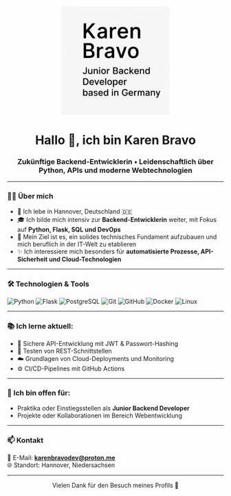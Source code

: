 
<p align="center">
  <img src="Image%2011.%20Juni%202025.png" alt="Karen Bravo Banner" style="max-width: 50%; height: auto;">
</p>

<h1 align="center">Hallo 👋, ich bin Karen Bravo</h1>
<h3 align="center">Zukünftige Backend-Entwicklerin • Leidenschaftlich über Python, APIs und moderne Webtechnologien</h3>

---

### 👩‍💻 Über mich

- 📍 Ich lebe in Hannover, Deutschland 🇩🇪  
- 🎓 Ich bilde mich intensiv zur **Backend-Entwicklerin** weiter, mit Fokus auf **Python, Flask, SQL und DevOps**
- 🚀 Mein Ziel ist es, ein solides technisches Fundament aufzubauen und mich beruflich in der IT-Welt zu etablieren
- ✨ Ich interessiere mich besonders für **automatisierte Prozesse, API-Sicherheit und Cloud-Technologien**

---

### 🛠️ Technologien & Tools

![Python](https://img.shields.io/badge/Python-3670A0?style=for-the-badge&logo=python&logoColor=white)
![Flask](https://img.shields.io/badge/Flask-000000?style=for-the-badge&logo=flask&logoColor=white)
![PostgreSQL](https://img.shields.io/badge/PostgreSQL-316192?style=for-the-badge&logo=postgresql&logoColor=white)
![Git](https://img.shields.io/badge/Git-F05032?style=for-the-badge&logo=git&logoColor=white)
![GitHub](https://img.shields.io/badge/GitHub-000?style=for-the-badge&logo=github&logoColor=white)
![Docker](https://img.shields.io/badge/Docker-2496ED?style=for-the-badge&logo=docker&logoColor=white)
![Linux](https://img.shields.io/badge/Linux-FCC624?style=for-the-badge&logo=linux&logoColor=black)

---

### 📚 Ich lerne aktuell:

- 🔐 Sichere API-Entwicklung mit JWT & Passwort-Hashing
- 🧪 Testen von REST-Schnittstellen
- ☁️ Grundlagen von Cloud-Deployments und Monitoring
- ⚙️ CI/CD-Pipelines mit GitHub Actions

---

### 🤝 Ich bin offen für:

- Praktika oder Einstiegsstellen als **Junior Backend Developer**
- Projekte oder Kollaborationen im Bereich Webentwicklung

---

### 📫 Kontakt

📧 E-Mail: **karenbravodev@proton.me**  
🌐 Standort: Hannover, Niedersachsen

---

<p align="center">Vielen Dank für den Besuch meines Profils 💙</p>
